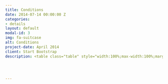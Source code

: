 ```yaml
---
title: Conditions
date: 2014-07-14 00:00:00 Z
categories:
- details
layout: default
modal-id: 3
img: fa-suitcase
alt: Conditions
project-date: April 2014
client: Start Bootstrap
description: <table class="table" style="width:100%;max-width:100%;margin-left:0%;vertical-align:top !important"><thead style="border-bottom:1px solid black !important"><tr><th style="vertical-align:top !important"><p>Participant’s category</p></th><th><p>Early bird registration<br><span>(payment should be provided before January 31,2021)</span></p></th><th width="14%" style="vertical-align:top !important"><p>Regular registration<br><span>(payment should be provided before May 31,2021)</span></p></th><th width="27%" style="vertical-align:top !important"><p>Special price for the EUSP members<br><span>(payment should be provided before May 31,2021)</span></p></th></tr></thead><tbody><tr><td width="24%"><p>Full program <br>(3 ECTS)</p></td><td><p>1600 $</p></td><td width="18%"><p>1800 $</p></td><td width="19%"><p>1500 $</p></td></tr><tr><td width="24%"><p>Short program <br>(1 ECTS)</p></td><td><p>250 $</p></td><td width="18%"><p>300 $</p></td><td width="19%"><p>100 $</p></td></tr></tbody></table><p>&nbsp;</p><p><strong><sup>&nbsp;</sup></strong></p><p style="text-align:justify"><strong><sup>1 </sup></strong>EUSP – Eurasian Soil Partnership, involving Armenia, Azerbaijan, Belarus, Georgia, Kazakhstan, Kyrgyzstan, Moldova, Russian Federation, Tajikistan, Turkey, Turkmenistan, Ukraine and&nbsp;Uzbekistan (http://www.fao.org/global-soil-partnership/regional-partnerships/europe/eurasia/en/)</p>




---
```


